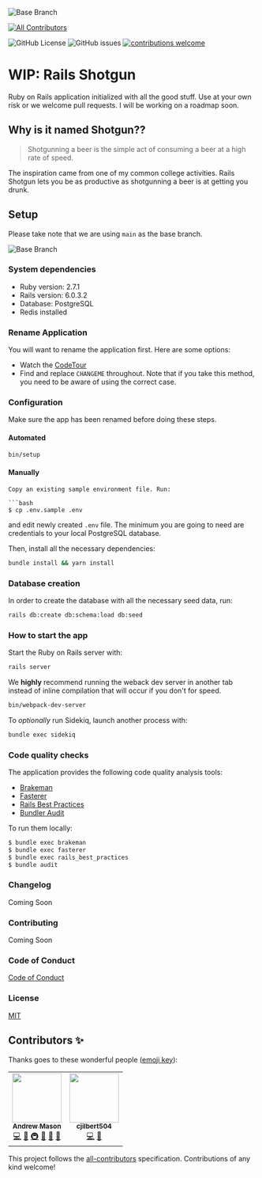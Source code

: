 ![Base Branch](https://img.shields.io/badge/base%20branch-main-important)
<!-- ALL-CONTRIBUTORS-BADGE:START - Do not remove or modify this section -->
[![All Contributors](https://img.shields.io/badge/all_contributors-2-orange.svg?style=flat-square)](#contributors-)
<!-- ALL-CONTRIBUTORS-BADGE:END -->
![GitHub License](https://img.shields.io/github/license/andrewmcodes/shotgun)
![GitHub issues](https://img.shields.io/github/issues/andrewmcodes/shotgun)
[![contributions welcome](https://img.shields.io/badge/contributions-welcome-brightgreen.svg?style=flat)](CONTRIBUTING.md)

# WIP: Rails Shotgun

Ruby on Rails application initialized with all the good stuff. Use at your own risk or we welcome pull requests. I will be working on a roadmap soon.

## Why is it named Shotgun??

> Shotgunning a beer is the simple act of consuming a beer at a high rate of speed.

The inspiration came from one of my common college activities. Rails Shotgun lets you be as productive as shotgunning a beer is at getting you drunk.

## Setup

Please take note that we are using `main` as the base branch.

![Base Branch](https://img.shields.io/badge/base%20branch-main-important)

### System dependencies

- Ruby version: 2.7.1
- Rails version: 6.0.3.2
- Database: PostgreSQL
- Redis installed

### Rename Application

You will want to rename the application first. Here are some options:

- Watch the [CodeTour](https://marketplace.visualstudio.com/items?itemName=vsls-contrib.codetour)
- Find and replace `CHANGEME` throughout. Note that if you take this method, you need to be aware of using the correct case.

### Configuration

Make sure the app has been renamed before doing these steps.

#### Automated

```bash
bin/setup
```

#### Manually

```
Copy an existing sample environment file. Run:

```bash
$ cp .env.sample .env
```

and edit newly created `.env` file. The minimum you are going to need are
credentials to your local PostgreSQL database.

Then, install all the necessary dependencies:

```bash
bundle install && yarn install
```

### Database creation

In order to create the database with all the necessary seed data, run:
```bash
rails db:create db:schema:load db:seed
```

### How to start the app

Start the Ruby on Rails server with:
```bash
rails server
```

We __highly__ recommend running the weback dev server in another tab instead of inline compilation that will occur if you don't for speed.

```bash
bin/webpack-dev-server
```

To _optionally_ run Sidekiq, launch another process with:
```bash
bundle exec sidekiq
```

### Code quality checks

The application provides the following code quality analysis tools:

- [Brakeman][brakeman]
- [Fasterer][fasterer]
- [Rails Best Practices][rails-best-practices]
- [Bundler Audit][bundler-audit]

To run them locally:

```bash
$ bundle exec brakeman
$ bundle exec fasterer
$ bundle exec rails_best_practices
$ bundle audit
```

[brakeman]: https://github.com/presidentbeef/brakeman
[fasterer]: https://github.com/DamirSvrtan/fasterer
[rails-best-practices]: https://github.com/flyerhzm/rails_best_practices
[bundler-audit]: https://github.com/rubysec/bundler-audit

### Changelog

Coming Soon
<!-- [View our Changelog][changelog] -->

### Contributing

Coming Soon
<!-- [Contributing Guide][contributing] -->

### Code of Conduct

[Code of Conduct][coc]

### License

[MIT][license]


[changelog]: /CHANGELOG.md
[coc]: /CODE_OF_CONDUCT.md
[contributing]: /CONTRIBUTING.md
[license]: /LICENSE

## Contributors ✨

Thanks goes to these wonderful people ([emoji key](https://allcontributors.org/docs/en/emoji-key)):

<!-- ALL-CONTRIBUTORS-LIST:START - Do not remove or modify this section -->
<!-- prettier-ignore-start -->
<!-- markdownlint-disable -->
<table>
  <tr>
    <td align="center"><a href="https://www.andrewm.codes"><img src="https://avatars1.githubusercontent.com/u/18423853?v=4" width="100px;" alt=""/><br /><sub><b>Andrew Mason</b></sub></a><br /><a href="https://github.com/andrewmcodes/shotgun/commits?author=andrewmcodes" title="Code">💻</a> <a href="#ideas-andrewmcodes" title="Ideas, Planning, & Feedback">🤔</a> <a href="#infra-andrewmcodes" title="Infrastructure (Hosting, Build-Tools, etc)">🚇</a> <a href="#maintenance-andrewmcodes" title="Maintenance">🚧</a> <a href="https://github.com/andrewmcodes/shotgun/pulls?q=is%3Apr+reviewed-by%3Aandrewmcodes" title="Reviewed Pull Requests">👀</a> <a href="#question-andrewmcodes" title="Answering Questions">💬</a></td>
    <td align="center"><a href="https://github.com/cjilbert504"><img src="https://avatars3.githubusercontent.com/u/54157657?v=4" width="100px;" alt=""/><br /><sub><b>cjilbert504</b></sub></a><br /><a href="https://github.com/andrewmcodes/shotgun/commits?author=cjilbert504" title="Code">💻</a> <a href="https://github.com/andrewmcodes/shotgun/issues?q=author%3Acjilbert504" title="Bug reports">🐛</a></td>
  </tr>
</table>

<!-- markdownlint-enable -->
<!-- prettier-ignore-end -->
<!-- ALL-CONTRIBUTORS-LIST:END -->

This project follows the [all-contributors](https://github.com/all-contributors/all-contributors) specification. Contributions of any kind welcome!
